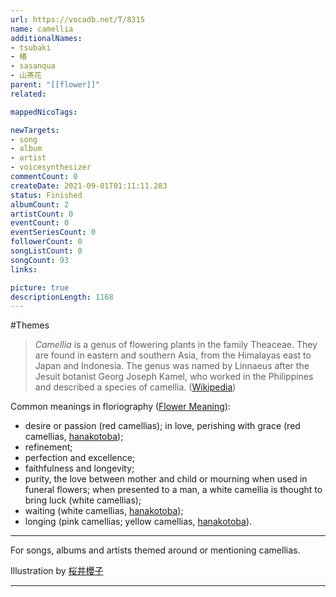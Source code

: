 ```yaml
---
url: https://vocadb.net/T/8315
name: camellia
additionalNames: 
- tsubaki
- 椿
- sasanqua
- 山茶花
parent: "[[flower]]"
related:

mappedNicoTags:

newTargets:
- song
- album
- artist
- voicesynthesizer
commentCount: 0
createDate: 2021-09-01T01:11:11.283
status: Finished
albumCount: 2
artistCount: 0
eventCount: 0
eventSeriesCount: 0
followerCount: 0
songListCount: 0
songCount: 93
links: 

picture: true
descriptionLength: 1168
---
```


#Themes

> _Camellia_ is a genus of flowering plants in the family Theaceae. They are found in eastern and southern Asia, from the Himalayas east to Japan and Indonesia. The genus was named by Linnaeus after the Jesuit botanist Georg Joseph Kamel, who worked in the Philippines and described a species of camellia. ([Wikipedia](https://en.wikipedia.org/wiki/Camellia))

Common meanings in floriography ([Flower Meaning](https://www.flowermeaning.com/camellia-flower-meaning/)):
* desire or passion (red camellias); in love, perishing with grace (red camellias, [hanakotoba](https://en.wikipedia.org/wiki/Hanakotoba));
* refinement;
* perfection and excellence;
* faithfulness and longevity;
* purity, the love between mother and child or mourning when used in funeral flowers; when presented to a man, a white camellia is thought to bring luck (white camellias);
* waiting (white camellias, [hanakotoba](https://en.wikipedia.org/wiki/Hanakotoba));
* longing (pink camellias; yellow camellias, [hanakotoba](https://en.wikipedia.org/wiki/Hanakotoba)).

---
For songs, albums and artists themed around or mentioning camellias.

Illustration by [桜井櫻子](https://piapro.jp/bloodycage)

---

